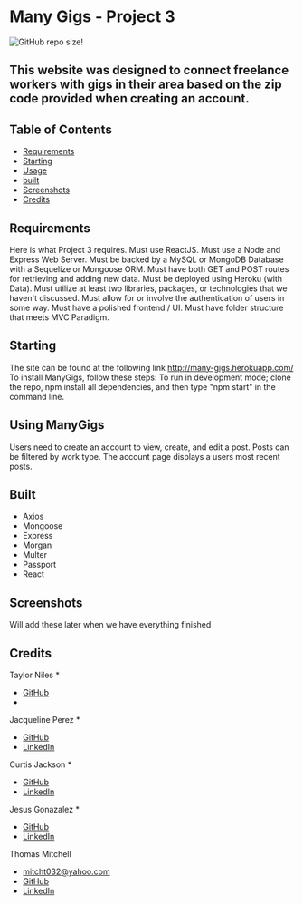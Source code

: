 # Many Gigs - Project 3

![GitHub repo size](https://img.shields.io/github/repo-size/tniles320/project-3)!

## This website was designed to connect freelance workers with gigs in their area based on the zip code provided when creating an account.


<!-- TABLE OF CONTENTS -->
## Table of Contents

* [Requirements](#Requirements)
* [Starting](#Starting)
* [Usage](#usage)
* [built](#built)
* [Screenshots](#Screenshots)
* [Credits](#credits) 

## Requirements
Here is what Project 3 requires.
Must use ReactJS.
Must use a Node and Express Web Server.
Must be backed by a MySQL or MongoDB Database with a Sequelize or Mongoose ORM.
Must have both GET and POST routes for retrieving and adding new data.
Must be deployed using Heroku (with Data).
Must utilize at least two libraries, packages, or technologies that we haven't discussed.
Must allow for or involve the authentication of users in some way.
Must have a polished frontend / UI.
Must have folder structure that meets MVC Paradigm.

## Starting
The site can be found at the following link
http://many-gigs.herokuapp.com/ To install ManyGigs, follow these steps: To run in development mode; clone the repo, npm install all dependencies, and then type "npm start" in the command line.

## Using ManyGigs
Users need to create an account to view, create, and edit a post. Posts can be filtered by work type. The account page displays a users most recent posts.

## Built
* Axios
* Mongoose
* Express
* Morgan
* Multer
* Passport
* React 

## Screenshots 
Will add these later when we have everything finished

## Credits
Taylor Niles
* 
* [GitHub](https://github.com/tniles320)
* 

Jacqueline Perez
* 
* [GitHub]()
* [LinkedIn]()

Curtis Jackson
* 
* [GitHub]()
* [LinkedIn]()

Jesus Gonazalez
* 
* [GitHub]()
* [LinkedIn]()

Thomas Mitchell
* mitcht032@yahoo.com
* [GitHub](https://github.com/mitch-t)
* [LinkedIn](http://www.linkedin.com/in/thomas-mitchell-5a84223a)
